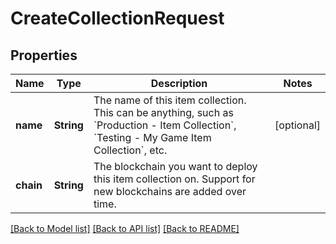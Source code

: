 # CreateCollectionRequest

## Properties
Name | Type | Description | Notes
------------ | ------------- | ------------- | -------------
**name** | **String** | The name of this item collection. This can be anything, such as &#x60;Production - Item Collection&#x60;, &#x60;Testing - My Game Item Collection&#x60;, etc. | [optional] 
**chain** | **String** | The blockchain you want to deploy this item collection on. Support for new blockchains are added over time. | 

[[Back to Model list]](../README.md#documentation-for-models) [[Back to API list]](../README.md#documentation-for-api-endpoints) [[Back to README]](../README.md)



